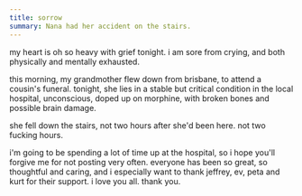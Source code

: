 ```yaml
---
title: sorrow
summary: Nana had her accident on the stairs.
---
```


my heart is oh so heavy with grief tonight. i am sore from crying, and both physically and mentally exhausted.

this morning, my grandmother flew down from brisbane, to attend a cousin's funeral. tonight, she lies in a stable but critical condition in the local hospital, unconscious, doped up on morphine, with broken bones and possible brain damage.

she fell down the stairs, not two hours after she'd been here. not two fucking hours.

i'm going to be spending a lot of time up at the hospital, so i hope you'll forgive me for not posting very often. everyone has been so great, so thoughtful and caring, and i especially want to thank jeffrey, ev, peta and kurt for their support. i love you all. thank you.